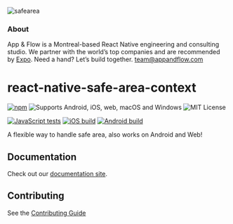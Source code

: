 ![safearea](https://github.com/user-attachments/assets/d951efe6-4d25-4ff6-b654-7aaf4519829b)
### About
App & Flow is a Montreal-based React Native engineering and consulting studio. We partner with the world’s top companies and are recommended by [Expo](https://expo.dev/consultants). Need a hand? Let’s build together. team@appandflow.com

# react-native-safe-area-context

[![npm](https://img.shields.io/npm/v/react-native-safe-area-context)](https://www.npmjs.com/package/react-native-safe-area-context) ![Supports Android, iOS, web, macOS and Windows](https://img.shields.io/badge/platforms-android%20%7C%20ios%20%7C%20web%20%7C%20macos%20%7C%20windows-lightgrey.svg) ![MIT License](https://img.shields.io/npm/l/react-native-safe-area-context.svg)

[![JavaScript tests](https://github.com/AppAndFlow/react-native-safe-area-context/workflows/JavaScript%20tests/badge.svg)](https://github.com/AppAndFlow/react-native-safe-area-context/actions?query=workflow%3AJavaScript%20tests) [![iOS build](https://github.com/AppAndFlow/react-native-safe-area-context/workflows/iOS%20build/badge.svg)](https://github.com/AppAndFlow/react-native-safe-area-context/actions?query=workflow%3AiOS%20build) [![Android build](https://github.com/AppAndFlow/react-native-safe-area-context/workflows/Android%20build/badge.svg)](https://github.com/AppAndFlow/react-native-safe-area-context/actions?query=workflow%3AAndroid%20build)

A flexible way to handle safe area, also works on Android and Web!

## Documentation

Check out our [documentation site](https://appandflow.github.io/react-native-safe-area-context/).

## Contributing

See the [Contributing Guide](CONTRIBUTING.md)
